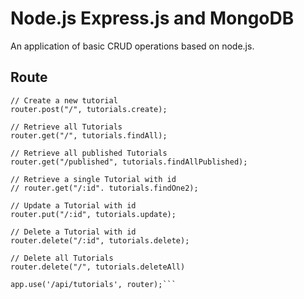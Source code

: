 # Node.js Express.js and MongoDB
An application of basic CRUD operations based on node.js.

## Route

```
// Create a new tutorial
router.post("/", tutorials.create);

// Retrieve all Tutorials
router.get("/", tutorials.findAll);

// Retrieve all published Tutorials
router.get("/published", tutorials.findAllPublished);

// Retrieve a single Tutorial with id
// router.get("/:id". tutorials.findOne2);

// Update a Tutorial with id 
router.put("/:id", tutorials.update);

// Delete a Tutorial with id 
router.delete("/:id", tutorials.delete);

// Delete all Tutorials 
router.delete("/", tutorials.deleteAll)

app.use('/api/tutorials', router);```

